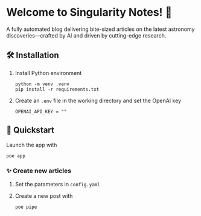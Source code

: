 # Welcome to Singularity Notes! 🌌

A fully automated blog delivering bite-sized articles on the latest astronomy discoveries—crafted by AI and driven by cutting-edge research.

## 🛠️ Installation

1. Install Python environment

   ```shell
   python -m venv .venv
   pip install -r requirements.txt
   ```

2. Create an `.env` file in the working directory and set the OpenAI key

   ```env
   OPENAI_API_KEY = ""
   ```

## 🚀 Quickstart

Launch the app with

```shell
poe app
```

### ✨ Create new articles

1. Set the parameters in `config.yaml`
2. Create a new post with

   ```shell
   poe pipe
   ```
